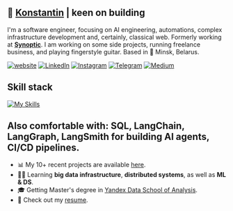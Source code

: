 <h2>🦁 <a href="https://thekeenest.tech/">Konstantin</a> | keen on building </h2>
<p>I'm a software engineer, focusing on AI engineering, automations, complex infrastructure development and, certainly, classical web. Formerly working at <strong><a href="https://synoptic.com/">Synoptic</a></strong>. I am working on some side projects, running freelance business, and playing fingerstyle guitar. Based in 📍 Minsk, Belarus. </p>

<p>
<a href="https://thekeenest.tech"><img src="https://img.shields.io/badge/thekeenest.tech-website-blue?style=flat-square&logo=Firefox" alt="website"></a>  <a href="https://linkedin.com/in/thekeenest"><img src="https://img.shields.io/badge/%40thekeenest-linkedin-687FE5?style=flat-square&labelColor=FEEBF6" alt="LinkedIn"></a>  <a href="https://instagram.com/thekeenest_"><img src="https://img.shields.io/badge/%40thekeenest_-F75270?style=flat-square&logo=Instagram" alt="Instagram"></a> <a href="https://t.me/thekeenest2"><img src="https://img.shields.io/badge/%40thekeenest2-EBD6FB?style=flat-square&logo=Telegram" alt="Telegram"></a>  <a href="https://medium.com/@kstfbusiness"><img src="https://img.shields.io/badge/%40kstfbusiness-59AC77?style=flat-square&logo=Medium" alt="Medium"></a>
</p>

## Skill stack
<!-- Skill icons provided by skill-icons. Full icon list and names:
     https://github.com/tandpfun/skill-icons?tab=readme-ov-file#icons-list -->
[![My Skills](https://skillicons.dev/icons?i=python,cpp,go,rust,flask,fastapi,typescript,javascript,react,postgres,redis,gcp,docker,git,github,selenium,linux,ubuntu,obsidian&theme=light)](https://skillicons.dev)

**Also comfortable with**: SQL, LangChain, LangGraph, LangSmith for building AI agents, CI/CD pipelines.
---
<ul>
<li>📊 My 10+ recent projects are available <a href="https://thekeenest.tech/?section=work">here</a>.</li>
<li>👨‍💻 Learning <strong>big data infrastructure</strong>, <strong>distributed systems</strong>, as well as <strong>ML & DS</strong>.</li>
<li>🎓 Getting Master's degree in <a href="https://dataschool.yandex.com/">Yandex Data School of Analysis</a>.</li>
<li>📝 Check out my <a href="https://thekeenest.tech/resume">resume</a>.</li>
</ul>
